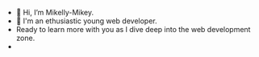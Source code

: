 - 👋 Hi, I’m Mikelly-Mikey.
- 👀 I'm an ethusiastic young web developer.
- Ready to learn more with you as I dive deep into the web development zone.
- 
